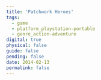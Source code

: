 ```yaml
---
title: 'Patchwork Heroes'
tags:
  - game
  - platform_playstation-portable
  - genre_action-adventure
digital: true
physical: false
guide: false
pending: false
date: 2014-02-13
permalink: false
---
```

